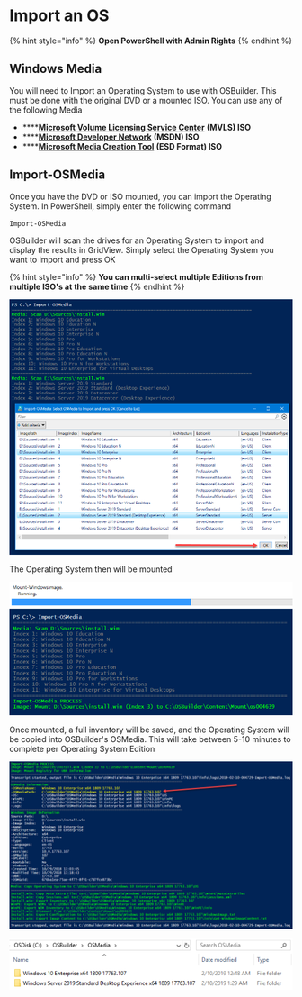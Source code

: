 # Import an OS

{% hint style="info" %}
**Open PowerShell with Admin Rights**
{% endhint %}

## Windows Media

You will need to Import an Operating System to use with OSBuilder.  This must be done with the original DVD or a mounted ISO.  You can use any of the following Media

* \*\*\*\*[**Microsoft Volume Licensing Service Center**](https://www.microsoft.com/Licensing/servicecenter/default.aspx) **\(MVLS\) ISO**
* \*\*\*\*[**Microsoft Developer Network**](https://msdn.microsoft.com) **\(MSDN\) ISO**
* \*\*\*\*[**Microsoft Media Creation Tool**](https://www.microsoft.com/en-us/software-download/windows10) **\(ESD Format\) ISO**

## Import-OSMedia

Once you have the DVD or ISO mounted, you can import the Operating System.  In PowerShell, simply enter the following command

```text
Import-OSMedia
```

OSBuilder will scan the drives for an Operating System to import and display the results in GridView.  Simply select the Operating System you want to import and press OK

{% hint style="info" %}
**You can multi-select multiple Editions from multiple ISO's at the same time**
{% endhint %}

![](../../../.gitbook/assets/2019-02-10_1-27-04.png)

The Operating System then will be mounted

![](../../../.gitbook/assets/2019-02-10_0-47-01.png)

Once mounted, a full inventory will be saved, and the Operating System will be copied into OSBuilder's OSMedia.  This will take between 5-10 minutes to complete per Operating System Edition

![](../../../.gitbook/assets/2019-02-10_0-49-20.png)

![](../../../.gitbook/assets/2019-02-10_1-31-28.png)



